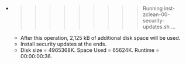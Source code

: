 * >>>>>>>>> Running inst-zclean-00-security-updates.sh ...
  * After this operation, 2,125 kB of additional disk space will be used.
  * Install security updates at the ends.
  * Disk size = 4965368K. Space Used = 65624K. Runtime = 00:00:00:36.
